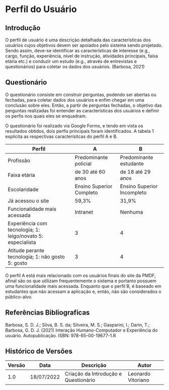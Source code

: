 # Perfil do Usuário

## Introdução

O perfil de usuário é uma descrição detalhada das características dos usuários
cujos objetivos devem ser apoiados pelo sistema sendo projetado. Sendo assim, deve-se identificar as características de interesse (e.g., cargo, função, experiência, nível de instrução, atividades principais, faixa etária etc.) e conduzir um estudo (e.g., através de entrevistas e questionários) para coletar os dados dos usuários. (Barbosa, 2021)

## Questionário 

O questionário consiste em construir perguntas, podendo ser abertas ou fechadas, para coletar dados dos usuários e enfim chegar em uma conclusão sobre eles. Então, a partir de perguntas fechadas, o objetivo das perguntas realizadas foi entender as características dos usuários e definir os perfis nos quais eles se enquadram.

<blockquote class="imgur-embed-pub" lang="en" data-id="a/X70c1M5" data-context="false" ><a href="//imgur.com/a/X70c1M5"></a></blockquote><script async src="//s.imgur.com/min/embed.js" charset="utf-8"></script>

O questionário foi realizado via Google Forms, e tendo em vista os resultados obtidos, dois perfis principais foram identificados. A tabela 1 explicita as respectivas caracterísitcas do perfil A e B.

| Perfil| A | B |
| -------- | -------- | -------- |
| Profissão | Predominante policial | Predominante estudante | 
| Faixa etária | de 30 até 60 anos | de 18 até 29 anos | 
| Escolaridade | Ensino Superior Completo | Ensino Superior Incompleto | 
| Já acessou o site | 59,3% | 31,9% | 
| Funcionalidade mais acessada | Intranet | Nenhuma | 
| Experiência com tecnologia; 1: leigo/novato 5: especialista | 3 | 4 |
| Atitude perante tecnologia; 1: não gosto 5: gosto           | 3 | 4 |

O perfil A está mais relacionado com os usuários finais do site da PMDF, afinal são os que utilizam frequentemente 
o sistema e portanto possuem uma funcionalidade mais acessada. Enquanto que o perfil B, é baseado em estudantes que 
não acessam a aplicação e, então, não são considerados o público-alvo.


## Referências Bibliograficas

Barbosa, S. D. J.; Silva, B. S. da; Silveira, M. S.; Gasparini, I.; Darin, T.; Barbosa, G. D. J. (2021)
Interação Humano-Computador e Experiência do usuário. Autopublicação. ISBN: 978-65-00-19677-1.R

## Histórico de Versões

| Versão | Data       | Descrição                                              | Autor                    |
|--------|------------|--------------------------------------------------------|--------------------------|
|  1.0   | 18/07/2022 | Criação da Introdução e Questionário                   | Leonardo Vitoriano       |
